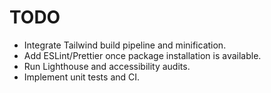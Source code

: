 # TODO
- Integrate Tailwind build pipeline and minification.
- Add ESLint/Prettier once package installation is available.
- Run Lighthouse and accessibility audits.
- Implement unit tests and CI.
